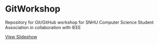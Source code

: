 # GitWorkshop
Repository for Git/GitHub workshop for SNHU Computer Science Student Association in collaboration with IEEE

[View Slideshow](https://docs.google.com/presentation/d/1U6kudLOvn5nxCviHaAxvEW3RD3PEsbz52cTRed4B904/edit?usp=sharing)

